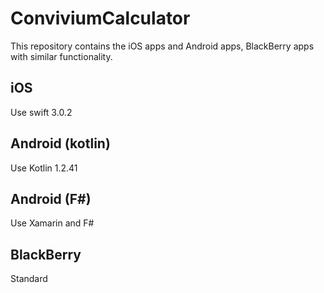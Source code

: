 # ConviviumCalculator

This repository contains the iOS apps and Android apps, BlackBerry apps with similar functionality.


## iOS

Use swift 3.0.2

## Android (kotlin)

Use Kotlin 1.2.41

## Android (F#)

Use Xamarin and F#

## BlackBerry

Standard
